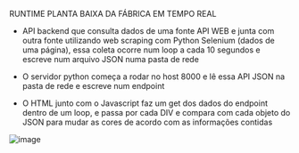 RUNTIME PLANTA BAIXA DA FÁBRICA EM TEMPO REAL


- API backend que consulta dados de uma fonte API WEB e junta com outra fonte utilizando web scraping com Python Selenium (dados de uma página), essa coleta ocorre num loop a cada 10 segundos e escreve num arquivo JSON numa pasta de rede

- O servidor python começa a rodar no host 8000 e lê essa API JSON na pasta de rede e escreve num endpoint

- O HTML junto com o Javascript faz um get dos dados do endpoint dentro de um loop, e passa por cada DIV e compara com cada objeto do JSON para mudar as cores de acordo com as informações contidas

![image](https://github.com/danielss0n/Runtime-Caldeiraria/assets/82897131/fbe8ee95-a8af-4087-828d-9717a46a1a08)
